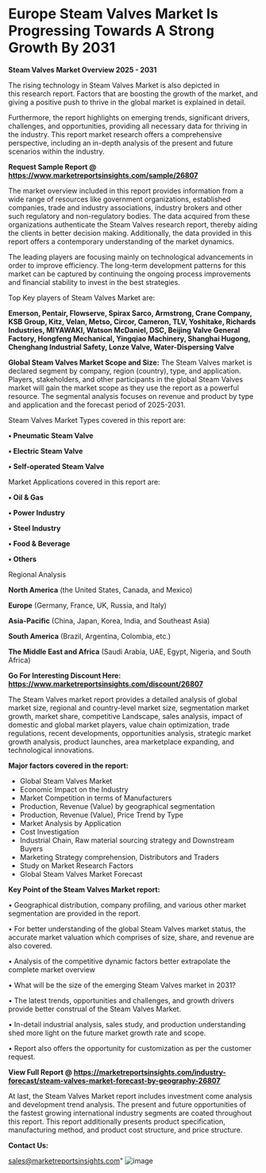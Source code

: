  # Europe Steam Valves Market Is Progressing Towards A Strong Growth By 2031

<Strong> Steam Valves Market Overview 2025 - 2031</strong>

The rising technology in Steam Valves Market is also depicted in this research report. Factors that are boosting the growth of the market, and giving a positive push to thrive in the global market is explained in detail.

Furthermore, the report highlights on emerging trends, significant drivers, challenges, and opportunities, providing all necessary data for thriving in the industry. This report market research offers a comprehensive perspective, including an in-depth analysis of the present and future scenarios within the industry.

<strong>Request Sample Report @ <a href=https://www.marketreportsinsights.com/sample/26807>https://www.marketreportsinsights.com/sample/26807</a></strong>

The market overview included in this report provides information from a wide range of resources like government organizations, established companies, trade and industry associations, industry brokers and other such regulatory and non-regulatory bodies. The data acquired from these organizations authenticate the Steam Valves research report, thereby aiding the clients in better decision making. Additionally, the data provided in this report offers a contemporary understanding of the market dynamics.

The leading players are focusing mainly on technological advancements in order to improve efficiency. The long-term development patterns for this market can be captured by continuing the ongoing process improvements and financial stability to invest in the best strategies.

Top Key players of Steam Valves Market are:

<strong>Emerson, Pentair, Flowserve, Spirax Sarco, Armstrong, Crane Company, KSB Group, Kitz, Velan, Metso, Circor, Cameron, TLV, Yoshitake, Richards Industries, MIYAWAKI, Watson McDaniel, DSC, Beijing Valve General Factory, Hongfeng Mechanical, Yingqiao Machinery, Shanghai Hugong, Chenghang Industrial Safety, Lonze Valve, Water-Dispersing Valve</strong>

<strong><b>Global Steam Valves Market Scope and Size:</b></strong>
The Steam Valves market is declared segment by company, region (country), type, and application. Players, stakeholders, and other participants in the global Steam Valves market will gain the market scope as they use the report as a powerful resource. The segmental analysis focuses on revenue and product by type and application and the forecast period of 2025-2031.

Steam Valves Market Types covered in this report are:

<strong>• Pneumatic Steam Valve

• Electric Steam Valve

• Self-operated Steam Valve</strong>

Market Applications covered in this report are:

<strong>• Oil & Gas

• Power Industry

• Steel Industry

• Food & Beverage

• Others</strong> 

Regional Analysis

<strong>North America</strong> (the United States, Canada, and Mexico)

<strong>Europe</strong> (Germany, France, UK, Russia, and Italy)

<strong>Asia-Pacific</strong> (China, Japan, Korea, India, and Southeast Asia)

<strong>South America</strong> (Brazil, Argentina, Colombia, etc.)

<strong>The Middle East and Africa</strong> (Saudi Arabia, UAE, Egypt, Nigeria, and South Africa)

<strong>Go For Interesting Discount Here: <a href=https://www.marketreportsinsights.com/discount/26807>https://www.marketreportsinsights.com/discount/26807</a></strong>

The Steam Valves market report provides a detailed analysis of global market size, regional and country-level market size, segmentation market growth, market share, competitive Landscape, sales analysis, impact of domestic and global market players, value chain optimization, trade regulations, recent developments, opportunities analysis, strategic market growth analysis, product launches, area marketplace expanding, and technological innovations.

<strong><b>Major factors covered in the report:</b></strong>
<ul>
  <li>Global Steam Valves Market </li>
  <li>Economic Impact on the Industry</li>
  <li>Market Competition in terms of Manufacturers</li>
  <li>Production, Revenue (Value) by geographical segmentation</li>
  <li>Production, Revenue (Value), Price Trend by Type</li>
  <li>Market Analysis by Application</li>
  <li>Cost Investigation</li>
  <li>Industrial Chain, Raw material sourcing strategy and Downstream Buyers</li>
  <li>Marketing Strategy comprehension, Distributors and Traders</li>
  <li>Study on Market Research Factors</li>
  <li>Global Steam Valves Market Forecast</li>
</ul>

<strong><b>Key Point of the Steam Valves Market report:</b></strong>

• Geographical distribution, company profiling, and various other market segmentation are provided in the report.

• For better understanding of the global Steam Valves market status, the accurate market valuation which comprises of size, share, and revenue are also covered.

• Analysis of the competitive dynamic factors better extrapolate the complete market overview

• What will be the size of the emerging Steam Valves market in 2031?

• The latest trends, opportunities and challenges, and growth drivers provide better construal of the Steam Valves Market.

• In-detail industrial analysis, sales study, and production understanding shed more light on the future market growth rate and scope.

• Report also offers the opportunity for customization as per the customer request.

<strong><b>View Full Report @ <a href=https://marketreportsinsights.com/industry-forecast/steam-valves-market-forecast-by-geography-26807>https://marketreportsinsights.com/industry-forecast/steam-valves-market-forecast-by-geography-26807</a></b></strong>


At last, the Steam Valves Market report includes investment come analysis and development trend analysis. The present and future opportunities of the fastest growing international industry segments are coated throughout this report. This report additionally presents product specification, manufacturing method, and product cost structure, and price structure.

<strong>Contact Us:</strong>

sales@marketreportsinsights.com"
![image](https://github.com/user-attachments/assets/8b2d5ed6-0c80-4d07-8068-7ff7a56ac1c0)
